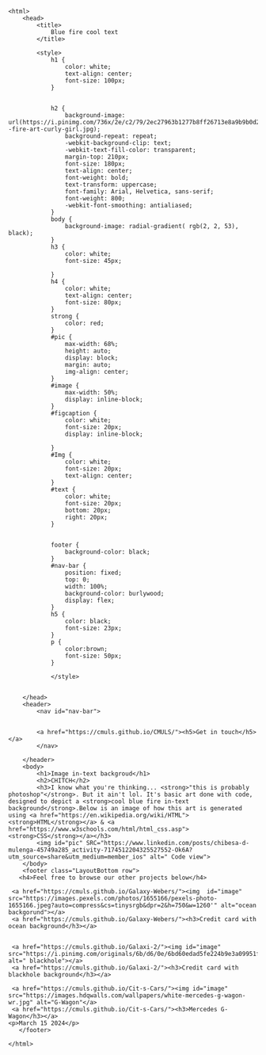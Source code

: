 <!DOCTYPE html> 
    <html>
        <head>
            <title>
                Blue fire cool text 
            </title>
            
            <style>
                h1 {
                    color: white;
                    text-align: center;
                    font-size: 100px;
                }


                h2 {
                    background-image: url(https://i.pinimg.com/736x/2e/c2/79/2ec27963b1277b8ff26713e8a9b9b0d2--fire-art-curly-girl.jpg);
                    background-repeat: repeat;
                    -webkit-background-clip: text;
                    -webkit-text-fill-color: transparent;
                    margin-top: 210px;
                    font-size: 180px;
                    text-align: center;
                    font-weight: bold;
                    text-transform: uppercase;
                    font-family: Arial, Helvetica, sans-serif;
                    font-weight: 800;
                    -webkit-font-smoothing: antialiased;
                } 
                body {
                    background-image: radial-gradient( rgb(2, 2, 53), black);
                }
                h3 {
                    color: white;
                    font-size: 45px;
                    
                }
                h4 {
                    color: white;
                    text-align: center;
                    font-size: 80px;
                }
                strong {
                    color: red;
                } 
                #pic {
                    max-width: 68%;
                    height: auto;
                    display: block;
                    margin: auto;
                    img-align: center;
                } 
                #image {
                    max-width: 50%;
                    display: inline-block;
                } 
                #figcaption {
                    color: white;
                    font-size: 20px;
                    display: inline-block;
                
                } 
                #Img {
                    color: white;
                    font-size: 20px;
                    text-align: center;
                }
                #text {
                    color: white;
                    font-size: 20px;
                    bottom: 20px;
                    right: 20px;
                }
                
                  
                footer {
                    background-color: black;
                }
                #nav-bar {
                    position: fixed;
                    top: 0;
                    width: 100%;
                    background-color: burlywood;
                    display: flex;
                }
                h5 {
                    color: black;
                    font-size: 23px;
                } 
                p {
                    color:brown;
                    font-size: 50px;
                }
                
                </style>


        </head>
        <header>
            <nav id="nav-bar">

            
            <a href="https://cmuls.github.io/CMULS/"><h5>Get in touch</h5></a>                                                     
            </nav>

        </header>
        <body>
            <h1>Image in-text backgroud</h1>
            <h2>CHITCH</h2>
            <h3>I know what you're thinking... <strong>"this is probably photoshop"</strong>. But it ain't lol. It's basic art done with code, designed to depict a <strong>cool blue fire in-text background</strong>.Below is an image of how this art is generated using <a href="https://en.wikipedia.org/wiki/HTML"><strong>HTML</strong></a> & <a href="https://www.w3schools.com/html/html_css.asp"><strong>CSS</strong></a></h3>
            <img id="pic" SRC="https://www.linkedin.com/posts/chibesa-d-mulenga-45749a285_activity-7174512204325527552-Ok6A?utm_source=share&utm_medium=member_ios" alt=" Code view">
        </body>
        <footer class="LayoutBottom row">
       <h4>Feel free to browse our other projects below</h4>
     
     <a href="https://cmuls.github.io/Galaxy-Webers/"><img  id="image" src="https://images.pexels.com/photos/1655166/pexels-photo-1655166.jpeg?auto=compress&cs=tinysrgb&dpr=2&h=750&w=1260'" alt="ocean backgorund"></a>
     <a href="https://cmuls.github.io/Galaxy-Webers/"><h3>Credit card with ocean background</h3></a>
     
     
     <a href="https://cmuls.github.io/Galaxi-2/"><img id="image" src="https://i.pinimg.com/originals/6b/d6/0e/6bd60edad5fe224b9e3a09951f6bf895.jpg" alt=" blackhole"></a>
     <a href="https://cmuls.github.io/Galaxi-2/"><h3>Credit card with blackhole background</h3></a>        
           
     <a href="https://cmuls.github.io/Cit-s-Cars/"><img id="image" src="https://images.hdqwalls.com/wallpapers/white-mercedes-g-wagon-wr.jpg" alt="G-Wagon"</a>                                                                                                                                                                                                                                                                                                                                      
     <a href="https://cmuls.github.io/Cit-s-Cars/"><h3>Mercedes G-Wagon</h3></a>  
    <p>March 15 2024</p>
       </footer>
        
    </html>
